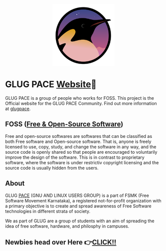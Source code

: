 <p align="center"> 
    <img src="images/logo.png" alt="GlugPace Logo" width="200px" height="200px"/>
 </p>

# GLUG PACE [Website](https://glug-pace.github.io/)🚀

GLUG PACE is a group of people who works for FOSS. This project is the Official website for the GLUG PACE Community.
Find out more information at [glugpace](https://github.com/GLUG-PACE/).

## FOSS ([Free & Open-Source Software](https://en.wikipedia.org/wiki/Free_and_open-source_software))

Free and open-source softwares are softwares that can be classified as both Free software and Open-source software. That is, anyone is freely licensed to use, copy, study, and change the software in any way, and the source code is openly shared so that people are encouraged to voluntarily improve the design of the software. This is in contrast to proprietary software, where the software is under restrictiv copyright licensing and the source code is usually hidden from the users.

## About 

GLUG [PACE](https://pace.edu.in/) (GNU AND LINUX USERS GROUP) is a part of FSMK (Free Software Movement Karnataka), a registered not-for-profit organization with a primary objective is to create and spread awareness of Free Software technologies in different strata of society. 

We as part of GLUG are a group of students with an aim of spreading the idea of free software, hardware, and philosphy in campuses.

## Newbies head over Here 👉<a href="https://viz38.github.io/First-Pull-Request/" target="_blank">CLICK!!</a>
